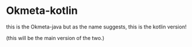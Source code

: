 # Okmeta-kotlin

this is the Okmeta-java but as the name suggests, this is the kotlin version!

(this will be the main version of the two.)
